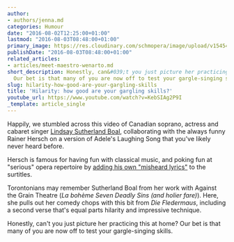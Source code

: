 ```yaml
---
author:
- authors/jenna.md
categories: Humour
date: "2016-08-02T12:25:00+01:00"
lastmod: "2016-08-03T08:48:00+01:00"
primary_image: https://res.cloudinary.com/schmopera/image/upload/v1545409169/media/webhook-uploads/1470164460742/2016-8-02---Champagne.jpg.jpg
publishDate: "2016-08-03T08:48:00+01:00"
related_articles:
- articles/meet-maestro-wenarto.md
short_description: Honestly, can&#039;t you just picture her practicing this at home?
  Our bet is that many of you are now off to test your gargle-singing skills.
slug: hilarity-how-good-are-your-gargling-skills
title: 'Hilarity: how good are your gargling skills?'
youtube_url: https://www.youtube.com/watch?v=KebSIAg2P9I
_template: article_single
---
```


Happily, we stumbled across this video of Canadian soprano, actress and cabaret singer [Lindsay Sutherland Boal](http://www.imdb.com/name/nm6358863/bio?ref_=nm_ov_bio_sm), collaborating with the always funny Rainer Hersch on a version of Adele's Laughing Song that you've likely never heard before.

Hersch is famous for having fun with classical music, and poking fun at "serious" opera repertoire by [adding his own "misheard lyrics"](https://www.youtube.com/watch?v=jjeQtbKFlHc) to the surtitles.

Torontonians may remember Sutherland Boal from her work with Against the Grain Theatre (*La bohème* *Seven Deadly Sins (and holier fare)*). Here, she pulls out her comedy chops with this bit from *Die Fledermaus*, including a second verse that's equal parts hilarity and impressive technique.

Honestly, can't you just picture her practicing this at home? Our bet is that many of you are now off to test your gargle-singing skills.
